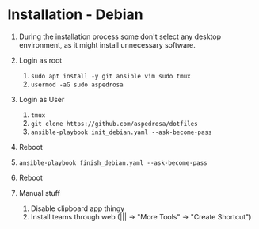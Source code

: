 # Installation - Debian

1. During the installation process some don't select any desktop environment, as it might install unnecessary software.

2. Login as root

   1. `sudo apt install -y git ansible vim sudo tmux`
   2. `usermod -aG sudo aspedrosa`

3. Login as User

   1. `tmux`
   2. `git clone https://github.com/aspedrosa/dotfiles`
   3. `ansible-playbook init_debian.yaml --ask-become-pass`

4. Reboot

5. `ansible-playbook finish_debian.yaml --ask-become-pass`

6. Reboot

7. Manual stuff

   1. Disable clipboard app thingy
   2. Install teams through web (||| -> "More Tools" -> "Create Shortcut")
